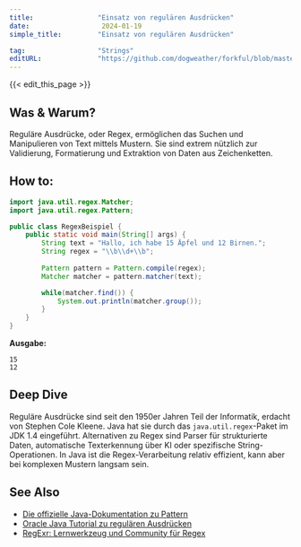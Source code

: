 ```yaml
---
title:                "Einsatz von regulären Ausdrücken"
date:                  2024-01-19
simple_title:         "Einsatz von regulären Ausdrücken"

tag:                  "Strings"
editURL:              "https://github.com/dogweather/forkful/blob/master/content/de/java/using-regular-expressions.md"
---
```


{{< edit_this_page >}}

## Was & Warum?

Reguläre Ausdrücke, oder Regex, ermöglichen das Suchen und Manipulieren von Text mittels Mustern. Sie sind extrem nützlich zur Validierung, Formatierung und Extraktion von Daten aus Zeichenketten.

## How to:

```java
import java.util.regex.Matcher;
import java.util.regex.Pattern;

public class RegexBeispiel {
    public static void main(String[] args) {
        String text = "Hallo, ich habe 15 Äpfel und 12 Birnen.";
        String regex = "\\b\\d+\\b";
        
        Pattern pattern = Pattern.compile(regex);
        Matcher matcher = pattern.matcher(text);

        while(matcher.find()) {
            System.out.println(matcher.group());
        }
    }
}
```
**Ausgabe:**
```
15
12
```

## Deep Dive

Reguläre Ausdrücke sind seit den 1950er Jahren Teil der Informatik, erdacht von Stephen Cole Kleene. Java hat sie durch das `java.util.regex`-Paket im JDK 1.4 eingeführt. Alternativen zu Regex sind Parser für strukturierte Daten, automatische Texterkennung über KI oder spezifische String-Operationen. In Java ist die Regex-Verarbeitung relativ effizient, kann aber bei komplexen Mustern langsam sein.

## See Also

- [Die offizielle Java-Dokumentation zu Pattern](https://docs.oracle.com/en/java/javase/17/docs/api/java.base/java/util/regex/Pattern.html)
- [Oracle Java Tutorial zu regulären Ausdrücken](https://docs.oracle.com/javase/tutorial/essential/regex/)
- [RegExr: Lernwerkzeug und Community für Regex](https://regexr.com/)
